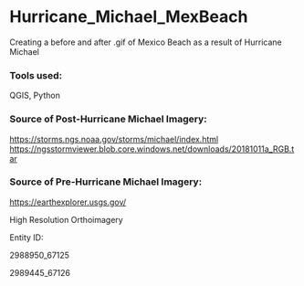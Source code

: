 # Hurricane_Michael_MexBeach
Creating a before and after .gif of Mexico Beach as a result of Hurricane Michael



### Tools used:
QGIS, Python



### Source of Post-Hurricane Michael Imagery:
https://storms.ngs.noaa.gov/storms/michael/index.html
https://ngsstormviewer.blob.core.windows.net/downloads/20181011a_RGB.tar




### Source of Pre-Hurricane Michael Imagery:
https://earthexplorer.usgs.gov/

High Resolution Orthoimagery

Entity ID:

2988950_67125

2989445_67126
